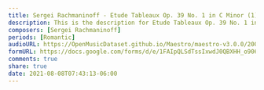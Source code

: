 ```yaml
---
title: Sergei Rachmaninoff - Etude Tableaux Op. 39 No. 1 in C Minor (1)
description: This is the description for Etude Tableaux Op. 39 No. 1 in C Minor by Sergei Rachmaninoff
composers: [Sergei Rachmaninoff]
periods: [Romantic]
audioURL: https://OpenMusicDataset.github.io/Maestro/maestro-v3.0.0/2008/MIDI-Unprocessed_08_R1_2008_01-05_ORIG_MID--AUDIO_08_R1_2008_wav--3.midi
formURL: https://docs.google.com/forms/d/e/1FAIpQLSdTssIxwdJ0QBXHH_o906afvff20kx40xL_qGBwCXt5LrlZGw/viewform
comments: true
share: true
date: 2021-08-08T07:43:13-06:00
---
```

